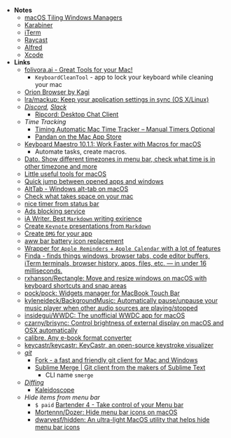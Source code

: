 - **Notes**
	- [macOS Tiling Windows Managers](../macOS%20Tiling%20Windows%20Managers.md)
	- [Karabiner](Karabiner.md)
	- [iTerm](iTerm.md)
	- [Raycast](Raycast.md)
	- [Alfred](macOS%20Apps/Alfred.md)
	- [Xcode](../../Apple%20Technologies/Apple%20Platform%20Specifics/Apple%20Developer%20Tools/Xcode.md)
- **Links**
	- [folivora.ai - Great Tools for your Mac!](https://folivora.ai/keyboardcleantool)
		- `KeyboardCleanTool` - app to lock your keyboard while cleaning your mac
	- [Orion Browser by Kagi](https://browser.kagi.com)
	- [lra/mackup: Keep your application settings in sync (OS X/Linux)](https://github.com/lra/mackup)
	- *[Discord](../../../Discord.md), [Slack](../../../Slack.md)*
		- [Ripcord: Desktop Chat Client](https://cancel.fm/ripcord/)
	- *Time Tracking*
		- [Timing Automatic Mac Time Tracker – Manual Timers Optional](https://timingapp.com/?lang=en)
		- [Pandan on the Mac App Store](https://apps.apple.com/us/app/pandan/id1569600264?mt=12)
	- [Keyboard Maestro 10.1.1: Work Faster with Macros for macOS](https://www.keyboardmaestro.com/main/)
		- Automate tasks, create macros.
	- [Dato. Show different timezones in menu bar, check what time is in other timezone and more](https://sindresorhus.com/dato)
	- [Little useful tools for macOS](https://onethingwell.org)
	- [Quick jump between opened apps and windows](https://contexts.co/)
	- [AltTab - Windows alt-tab on macOS](https://alt-tab-macos.netlify.app/)
	- [Check what takes space on your mac](http://grandperspectiv.sourceforge.net)
	- [nice timer from status bar](https://apps.apple.com/us/app/gestimer/id990588172?mt=12)
	- [Ads blocking service](https://apps.apple.com/by/app/wipr/id1320666476?mt=12)
	- [iA Writer. Best `Markdown` writing exirience](https://ia.net)
	- [Create `Keynote` presentations from `Markdown`](https://hyperdeck.io)
	- [Create `DMG` for your app](https://c-command.com/dropdmg/)
	- [aww bar battery icon replacement](https://neilsardesai.com/battery-buddy)
	- [Wrapper for `Apple Reminders` + `Apple Calendar` with a lot of features](https://apps.apple.com/by/app/goodtask-to-do-list-manager/id1068039220)
	- [Finda -  finds things windows, browser tabs, code editor buffers, iTerm terminals, browser history, apps, files, etc. — in under 16 milliseconds.](https://keminglabs.com/finda/)
	- [rxhanson/Rectangle: Move and resize windows on macOS with keyboard shortcuts and snap areas](https://github.com/rxhanson/Rectangle)
	- [pock/pock: Widgets manager for MacBook Touch Bar](https://github.com/pock/pock)
	- [kyleneideck/BackgroundMusic: Automatically pause/unpause your music player when other audio sources are playing/stopped](https://github.com/kyleneideck/BackgroundMusic)
	- [insidegui/WWDC: The unofficial WWDC app for macOS](https://github.com/insidegui/WWDC)
	- [czarny/brisync: Control brightness of external display on macOS and OSX automatically](https://github.com/czarny/brisync)
	- [calibre. Any e-book format converter](https://calibre-ebook.com/)
	- [keycastr/keycastr: KeyCastr, an open-source keystroke visualizer](https://github.com/keycastr/keycastr)
	- *[git](../../Tools/git.md)*
		- [Fork - a fast and friendly git client for Mac and Windows](https://fork.dev/)
		- [Sublime Merge | Git client from the makers of Sublime Text](https://www.sublimemerge.com)
			- CLI name `smerge`
	- *[Diffing](../../Computer%20Science/Algorithms/Diffing.md)*
		- [Kaleidoscope](https://kaleidoscope.app/)
	- *Hide items from menu bar*
		- `$ paid` [Bartender 4 - Take control of your Menu bar](https://www.macbartender.com)
		- [Mortennn/Dozer: Hide menu bar icons on macOS](https://github.com/Mortennn/Dozer)
		- [dwarvesf/hidden: An ultra-light MacOS utility that helps hide menu bar icons](https://github.com/dwarvesf/hidden)


